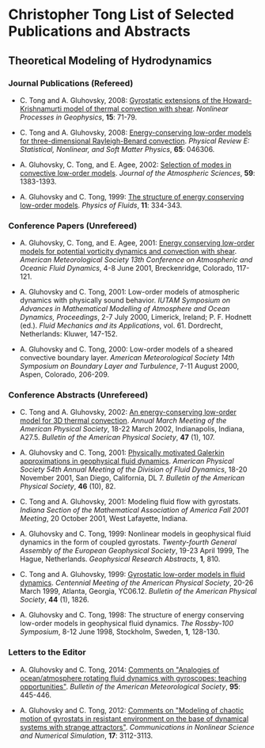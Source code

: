 # Christopher Tong List of Selected Publications and Abstracts

## Theoretical Modeling of Hydrodynamics

### Journal Publications (Refereed)

- C. Tong and A. Gluhovsky, 2008:  [Gyrostatic extensions of the Howard-Krishnamurti model of thermal convection with shear](https://doi.org/10.5194/npg-15-71-2008).  *Nonlinear Processes in Geophysics*, **15**: 71-79.

- C. Tong and A. Gluhovsky, 2008:  [Energy-conserving low-order models for three-dimensional Rayleigh-Benard convection](https://doi.org/10.1103/PhysRevE.65.046306).  *Physical Review E:  Statistical, Nonlinear, and Soft Matter Physics*, **65**: 046306.

- A. Gluhovsky, C. Tong, and E. Agee, 2002:  [Selection of modes in convective low-order models](https://doi.org/10.1175/1520-0469(2002)059<1383:SOMICL>2.0.CO;2
).  *Journal of the Atmospheric Sciences*, **59**: 1383-1393.

- A. Gluhovsky and C. Tong, 1999:  [The structure of energy conserving low-order models](https://doi.org/10.1063/1.869883).  *Physics of  Fluids*, **11**: 334-343.

### Conference Papers (Unrefereed)

- A. Gluhovsky, C. Tong, and E. Agee, 2001:  [Energy conserving low-order models for potential vorticity dynamics and convection with shear](https://ams.confex.com/ams/13FLUID/webprogram/Paper21040.html).  *American Meteorological Society 13th Conference on Atmospheric and Oceanic Fluid Dynamics*, 4-8 June 2001, Breckenridge, Colorado, 117-121.

- A. Gluhovsky and C. Tong, 2001:  Low-order models of atmospheric dynamics with physically sound behavior. *IUTAM Symposium on Advances in Mathematical Modelling of Atmosphere and Ocean Dynamics, Proceedings*, 2-7 July 2000, Limerick, Ireland; P. F. Hodnett (ed.). *Fluid Mechanics and
its Applications*, vol. 61. Dordrecht, Netherlands: Kluwer, 147-152.

- A. Gluhovsky and C. Tong, 2000:  Low-order models of a sheared convective boundary layer.  *American Meteorological Society 14th Symposium on Boundary Layer and Turbulence*, 7-11 August 2000, Aspen, Colorado, 206-209.

### Conference Abstracts (Unrefereed)

- C. Tong and A. Gluhovsky, 2002:  [An energy-conserving low-order model for 3D thermal convection](http://flux.aps.org/meetings/YR02/MAR02/baps/abs/S270005.html).  *Annual March Meeting of the American Physical Society*, 18-22 March 2002, Indianapolis, Indiana, A27.5.  *Bulletin of the American Physical Society*, **47** (1), 107.

- A. Gluhovsky and C. Tong, 2001:  [Physically motivated Galerkin approximations in geophysical fluid dynamics](http://flux.aps.org/meetings/YR01/DFD01/abs/S420007.html). *American Physical Society 54th Annual Meeting of the Division of Fluid Dynamics*, 18-20 November 2001, San Diego, California, DL 7.  *Bulletin of the American Physical Society*, **46** (10), 82.

- C. Tong and A. Gluhovsky, 2001:  Modeling fluid flow with gyrostats.  *Indiana Section of the Mathematical Association of America Fall 2001 Meeting*, 20 October 2001, West Lafayette, Indiana.

- A. Gluhovsky and C. Tong, 1999:  Nonlinear models in geophysical fluid dynamics in the form of coupled gyrostats.  *Twenty-fourth General Assembly of the European Geophysical Society*, 19-23 April 1999, The Hague, Netherlands.  *Geophysical Research Abstracts*, **1**, 810.

- C. Tong and A. Gluhovsky, 1999:  [Gyrostatic low-order models in fluid dynamics](http://flux.aps.org/meetings/YR99/CENT99/abs/S9145012.html).  *Centennial Meeting of the American Physical Society*, 20-26 March 1999, Atlanta, Georgia, YC06.12.  *Bulletin of the American Physical Society*, **44** (1), 1826.

- A. Gluhovsky and C. Tong, 1998:  The structure of energy conserving low-order models in geophysical fluid dynamics. *The Rossby-100 Symposium*, 8-12 June 1998, Stockholm, Sweden, **1**, 128-130.


### Letters to the Editor

- A. Gluhovsky and C. Tong, 2014:  [Comments on "Analogies of ocean/atmosphere rotating fluid dynamics with gyroscopes:  teaching opportunities"](https://doi.org/10.1175/BAMS-D-13-00166.1).  *Bulletin of the American Meteorological Society*, **95**: 445-446.

- A. Gluhovsky and C. Tong, 2012:  [Comments on "Modeling of chaotic motion of gyrostats in resistant environment on the base of dynamical systems with strange attractors"](https://doi.org/10.1016/j.cnsns.2011.11.019).  *Communications in Nonlinear Science and Numerical Simulation*, **17**: 3112-3113.
